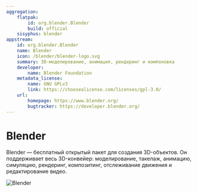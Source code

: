 ```yaml
---
aggregation:
    flatpak:
        id: org.blender.Blender
        build: official
    sisyphus: blender
appstream:
    id: org.blender.Blender
    name: Blender
    icon: /blender/blender-logo.svg
    summary: 3D-моделирование, анимация, рендеринг и компоновка
    developer:
        name: Blender Foundation
    metadata_license:
        name: GNU GPLv3
        link: https://choosealicense.com/licenses/gpl-3.0/
    url:
        homepage: https://www.blender.org/
        bugtracker: https://developer.blender.org/
---
```


# Blender

Blender — бесплатный открытый пакет для создания 3D-объектов. Он поддерживает весь 3D-конвейер: моделирование, такелаж, анимацию, симуляцию, рендеринг, композитинг, отслеживание движения и редактирование видео.

![Blender](/blender/blender-1.png)

<!--@include: @apps/_parts/install/content-repo.md-->
<!--@include: @apps/_parts/install/content-flatpak.md-->
